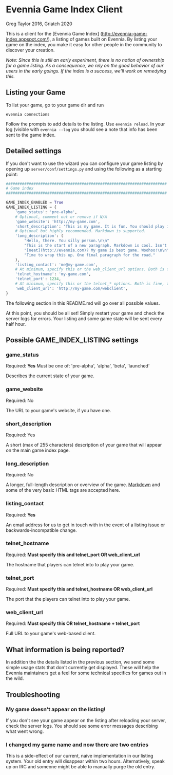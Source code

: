 # Evennia Game Index Client

Greg Taylor 2016, Griatch 2020

This is a client for the [Evennia Game Index]
(http://evennia-game-index.appspot.com/), a listing of games built on
Evennia. By listing your game on the index, you make it easy for other
people in the community to discover your creation.

*Note: Since this is still an early experiment, there is no notion of
ownership for a game listing. As a consequence, we rely on the good behavior
of our users in the early goings. If the index is a success, we'll work
on remedying this.*

## Listing your Game

To list your game, go to your game dir and run 

    evennia connections 

Follow the prompts to add details to the listing. Use `evennia reload`. In your log (visible with `evennia --log`
you should see a note that info has been sent to the game index. 

## Detailed settings

If you don't want to use the wizard you can configure your game listing by opening up `server/conf/settings.py` and
 using the following as a starting point:

```python
######################################################################
# Game index
######################################################################

GAME_INDEX_ENABLED = True
GAME_INDEX_LISTING = {
    'game_status': 'pre-alpha',
    # Optional, comment out or remove if N/A
    'game_website': 'http://my-game.com',
    'short_description': 'This is my game. It is fun. You should play it.',
    # Optional but highly recommended. Markdown is supported.
    'long_description': (
        "Hello, there. You silly person.\n\n"
        "This is the start of a new paragraph. Markdown is cool. Isn't this "
        "[neat](http://evennia.com)? My game is best game. Woohoo!\n\n"
        "Time to wrap this up. One final paragraph for the road."
    ),
    'listing_contact': 'me@my-game.com',
    # At minimum, specify this or the web_client_url options. Both is fine, too.
    'telnet_hostname': 'my-game.com',
    'telnet_port': 1234,
    # At minimum, specify this or the telnet_* options. Both is fine, too.
    'web_client_url': 'http://my-game.com/webclient',
}
```

The following section in this README.md will go over all possible values.

At this point, you should be all set! Simply restart your game and check the
server logs for errors. Your listing and some game state will be sent every
half hour.

## Possible GAME_INDEX_LISTING settings

### game_status

Required: **Yes**
Must be one of: 'pre-alpha', 'alpha', 'beta', 'launched'

Describes the current state of your game.

### game_website

Required: No

The URL to your game's website, if you have one.

### short_description

Required: Yes

A short (max of 255 characters) description of your game that will appear
on the main game index page.

### long_description

Required: No

A longer, full-length description or overview of the game.
[Markdown](https://github.com/adam-p/markdown-here/wiki/Markdown-Cheatsheet)
and some of the very basic HTML tags are accepted here.

### listing_contact

Required: **Yes**

An email address for us to get in touch with in the event of a listing issue
or backwards-incompatible change.

### telnet_hostname

Required: **Must specify this and telnet_port OR web_client_url**

The hostname that players can telnet into to play your game.

### telnet_port

Required: **Must specify this and telnet_hostname OR web_client_url**

The port that the players can telnet into to play your game.

### web_client_url

Required: **Must specify this OR telnet_hostname + telnet_port**

Full URL to your game's web-based client.

## What information is being reported?

In addition the the details listed in the previous section, we send some
simple usage stats that don't currently get displayed. These will help the
Evennia maintainers get a feel for some technical specifics for games out in
the wild.

## Troubleshooting

### My game doesn't appear on the listing!

If you don't see your game appear on the listing after reloading your server,
check the server logs. You should see some error messages describing what
went wrong.

### I changed my game name and now there are two entries

This is a side-effect of our current, naive implementation in our listing
system. Your old entry will disappear within two hours. Alternatively,
speak up on IRC and someone might be able to manually purge the old entry.
